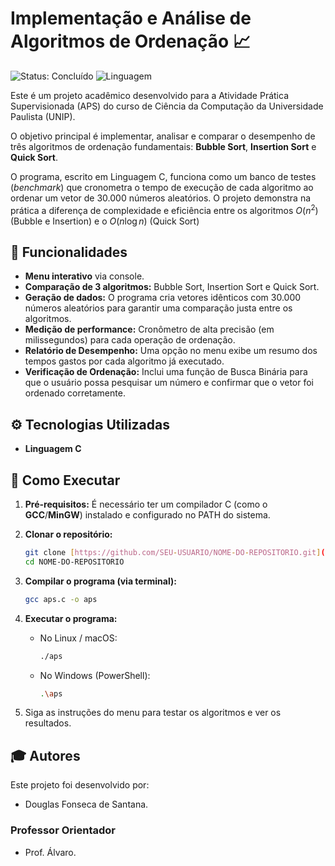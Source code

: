 # Implementação e Análise de Algoritmos de Ordenação 📈

![Status: Concluído](https://img.shields.io/badge/status-concluído-brightgreen)
![Linguagem](https://img.shields.io/badge/linguagem-C-blue)

Este é um projeto acadêmico desenvolvido para a Atividade Prática Supervisionada (APS) do curso de Ciência da Computação da Universidade Paulista (UNIP).

O objetivo principal é implementar, analisar e comparar o desempenho de três algoritmos de ordenação fundamentais: **Bubble Sort**, **Insertion Sort** e **Quick Sort**.

O programa, escrito em Linguagem C, funciona como um banco de testes (*benchmark*) que cronometra o tempo de execução de cada algoritmo ao ordenar um vetor de 30.000 números aleatórios. O projeto demonstra na prática a diferença de complexidade e eficiência entre os algoritmos $O(n^2)$ (Bubble e Insertion) e o $O(n \log n)$ (Quick Sort)

## 🚀 Funcionalidades

* **Menu interativo** via console.
* **Comparação de 3 algoritmos:** Bubble Sort, Insertion Sort e Quick Sort.
* **Geração de dados:** O programa cria vetores idênticos com 30.000 números aleatórios para garantir uma comparação justa entre os algoritmos.
* **Medição de performance:** Cronômetro de alta precisão (em milissegundos) para cada operação de ordenação.
* **Relatório de Desempenho:** Uma opção no menu exibe um resumo dos tempos gastos por cada algoritmo já executado.
* **Verificação de Ordenação:** Inclui uma função de Busca Binária para que o usuário possa pesquisar um número e confirmar que o vetor foi ordenado corretamente.

## ⚙️ Tecnologias Utilizadas

* **Linguagem C**

## 🏁 Como Executar

1.  **Pré-requisitos:** É necessário ter um compilador C (como o **GCC**/**MinGW**) instalado e configurado no PATH do sistema.

2.  **Clonar o repositório:**
    ```bash
    git clone [https://github.com/SEU-USUARIO/NOME-DO-REPOSITORIO.git](https://github.com/SEU-USUARIO/NOME-DO-REPOSITORIO.git)
    cd NOME-DO-REPOSITORIO
    ```

3.  **Compilar o programa (via terminal):**
    ```bash
    gcc aps.c -o aps
    ```

4.  **Executar o programa:**
    * No Linux / macOS:
        ```bash
        ./aps
        ```
    * No Windows (PowerShell):
        ```bash
        .\aps
        ```

5.  Siga as instruções do menu para testar os algoritmos e ver os resultados.

## 🎓 Autores

Este projeto foi desenvolvido por:

* Douglas Fonseca de Santana. 

### Professor Orientador
* Prof. Álvaro.
